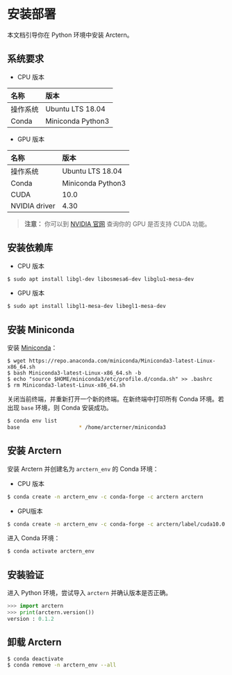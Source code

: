# 安装部署

本文档引导你在 Python 环境中安装 Arctern。

## 系统要求

* CPU 版本

| 名称     | 版本              |
| :------- | :---------------- |
| 操作系统 | Ubuntu LTS 18.04  |
| Conda    | Miniconda Python3 |

* GPU 版本

| 名称          | 版本              |
| :------------ | :---------------- |
| 操作系统      | Ubuntu LTS 18.04  |
| Conda         | Miniconda Python3 |
| CUDA          | 10.0              |
| NVIDIA driver | 4.30              |

> **注意：** 你可以到 [NVIDIA 官网](https://developer.nvidia.com/cuda-gpus) 查询你的 GPU 是否支持 CUDA 功能。

## 安装依赖库

* CPU 版本

```bash
$ sudo apt install libgl-dev libosmesa6-dev libglu1-mesa-dev
```

* GPU 版本

```bash
$ sudo apt install libgl1-mesa-dev libegl1-mesa-dev
```

## 安装 Miniconda

安装 [Miniconda](https://docs.conda.io/projects/conda/en/latest/user-guide/install)：

```
$ wget https://repo.anaconda.com/miniconda/Miniconda3-latest-Linux-x86_64.sh
$ bash Miniconda3-latest-Linux-x86_64.sh -b
$ echo "source $HOME/miniconda3/etc/profile.d/conda.sh" >> .bashrc
$ rm Miniconda3-latest-Linux-x86_64.sh
```

关闭当前终端，并重新打开一个新的终端。在新终端中打印所有 Conda 环境。若出现 `base` 环境，则 Conda 安装成功。

```bash
$ conda env list
base                   * /home/arcterner/miniconda3
```

## 安装 Arctern

安装 Arctern 并创建名为 `arctern_env` 的 Conda 环境：

* CPU 版本

```bash
$ conda create -n arctern_env -c conda-forge -c arctern arctern
```

* GPU版本

```bash 
$ conda create -n arctern_env -c conda-forge -c arctern/label/cuda10.0 arctern
```

进入 Conda 环境：

```bash
$ conda activate arctern_env
```

## 安装验证

进入 Python 环境，尝试导入 `arctern` 并确认版本是否正确。

```python
>>> import arctern
>>> print(arctern.version())
version : 0.1.2
```

## 卸载 Arctern

```bash
$ conda deactivate
$ conda remove -n arctern_env --all
```